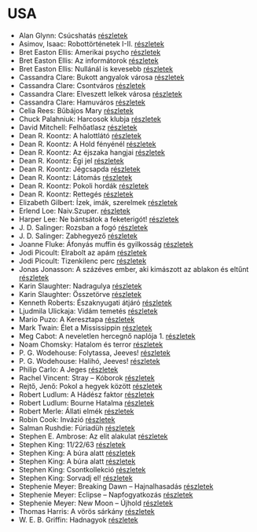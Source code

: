 # USA

- Alan Glynn: Csúcshatás [részletek](../_details/Alan%20Glynn.md#id_295)
- Asimov, Isaac: Robottörténetek I-II. [részletek](../_details/Asimov%2C%20Isaac.md#id_1172)
- Bret Easton Ellis: Amerikai psycho [részletek](../_details/Bret%20Easton%20Ellis.md#id_1446)
- Bret Easton Ellis: Az informátorok [részletek](../_details/Bret%20Easton%20Ellis.md#id_1447)
- Bret Easton Ellis: Nullánál is kevesebb [részletek](../_details/Bret%20Easton%20Ellis.md#id_1273)
- Cassandra Clare: Bukott angyalok városa [részletek](../_details/Cassandra%20Clare.md#id_638)
- Cassandra Clare: Csontváros [részletek](../_details/Cassandra%20Clare.md#id_635)
- Cassandra Clare: Elveszett lelkek városa [részletek](../_details/Cassandra%20Clare.md#id_639)
- Cassandra Clare: Hamuváros [részletek](../_details/Cassandra%20Clare.md#id_636)
- Celia Rees: Bűbájos Mary [részletek](../_details/Celia%20Rees.md#id_979)
- Chuck Palahniuk: Harcosok klubja [részletek](../_details/Chuck%20Palahniuk.md#id_660)
- David Mitchell: Felhőatlasz [részletek](../_details/David%20Mitchell.md#id_454)
- Dean R. Koontz: A halottlátó [részletek](../_details/Dean%20R.%20Koontz.md#id_1069)
- Dean R. Koontz: A Hold fényénél [részletek](../_details/Dean%20R.%20Koontz.md#id_1074)
- Dean R. Koontz: Az éjszaka hangjai [részletek](../_details/Dean%20R.%20Koontz.md#id_1092)
- Dean R. Koontz: Égi jel [részletek](../_details/Dean%20R.%20Koontz.md#id_1090)
- Dean R. Koontz: Jégcsapda [részletek](../_details/Dean%20R.%20Koontz.md#id_1083)
- Dean R. Koontz: Látomás [részletek](../_details/Dean%20R.%20Koontz.md#id_1081)
- Dean R. Koontz: Pokoli hordák [részletek](../_details/Dean%20R.%20Koontz.md#id_1077)
- Dean R. Koontz: Rettegés [részletek](../_details/Dean%20R.%20Koontz.md#id_1076)
- Elizabeth Gilbert: Ízek, imák, szerelmek [részletek](../_details/Elizabeth%20Gilbert.md#id_802)
- Erlend Loe: Naiv.Szuper. [részletek](../_details/Erlend%20Loe.md#id_532)
- Harper Lee: Ne bántsátok a feketerigót! [részletek](../_details/Harper%20Lee.md#id_987)
- J. D. Salinger: Rozsban a fogó [részletek](../_details/J.%20D.%20Salinger.md#id_1409)
- J. D. Salinger: Zabhegyező [részletek](../_details/J.%20D.%20Salinger.md#id_561)
- Joanne Fluke: Áfonyás muffin és gyilkosság [részletek](../_details/Joanne%20Fluke.md#id_622)
- Jodi Picoult: Elrabolt az apám [részletek](../_details/Jodi%20Picoult.md#id_349)
- Jodi Picoult: Tizenkilenc perc [részletek](../_details/Jodi%20Picoult.md#id_348)
- Jonas Jonasson: A százéves ember, aki kimászott az ablakon és eltűnt [részletek](../_details/Jonas%20Jonasson.md#id_383)
- Karin Slaughter: Nadragulya [részletek](../_details/Karin%20Slaughter.md#id_788)
- Karin Slaughter: Összetörve [részletek](../_details/Karin%20Slaughter.md#id_1488)
- Kenneth Roberts: Északnyugati átjáró [részletek](../_details/Kenneth%20Roberts.md#id_745)
- Ljudmila Ulickaja: Vidám temetés [részletek](../_details/Ljudmila%20Ulickaja.md#id_1288)
- Mario Puzo: A Keresztapa [részletek](../_details/Mario%20Puzo.md#id_283)
- Mark Twain: Élet a Mississippin [részletek](../_details/Mark%20Twain.md#id_937)
- Meg Cabot: A neveletlen hercegnő naplója 1. [részletek](../_details/Meg%20Cabot.md#id_432)
- Noam Chomsky: Hatalom és terror [részletek](../_details/Noam%20Chomsky.md#id_343)
- P. G. Wodehouse: Folytassa, Jeeves! [részletek](../_details/P.%20G.%20Wodehouse.md#id_502)
- P. G. Wodehouse: Halihó, Jeeves! [részletek](../_details/P.%20G.%20Wodehouse.md#id_945)
- Philip Carlo: A Jeges [részletek](../_details/Philip%20Carlo.md#id_529)
- Rachel Vincent: Stray – Kóborok [részletek](../_details/Rachel%20Vincent.md#id_428)
- Rejtő, Jenő: Pokol a hegyek között [részletek](../_details/Rejt%C5%91%2C%20Jen%C5%91.md#id_150)
- Robert Ludlum: A Hádész faktor [részletek](../_details/Robert%20Ludlum.md#id_33)
- Robert Ludlum: Bourne Hatalma [részletek](../_details/Robert%20Ludlum.md#id_40)
- Robert Merle: Állati elmék [részletek](../_details/Robert%20Merle.md#id_326)
- Robin Cook: Invázió [részletek](../_details/Robin%20Cook.md#id_92)
- Salman Rushdie: Fúriadüh [részletek](../_details/Salman%20Rushdie.md#id_1452)
- Stephen E. Ambrose: Az elit alakulat [részletek](../_details/Stephen%20E.%20Ambrose.md#id_316)
- Stephen King: 11/22/63 [részletek](../_details/Stephen%20King.md#id_523)
- Stephen King: A búra alatt [részletek](../_details/Stephen%20King.md#id_556)
- Stephen King: A búra alatt [részletek](../_details/Stephen%20King.md#id_557)
- Stephen King: Csontkollekció [részletek](../_details/Stephen%20King.md#id_571)
- Stephen King: Sorvadj el! [részletek](../_details/Stephen%20King.md#id_469)
- Stephenie Meyer: Breaking Dawn – Hajnalhasadás [részletek](../_details/Stephenie%20Meyer.md#id_793)
- Stephenie Meyer: Eclipse – Napfogyatkozás [részletek](../_details/Stephenie%20Meyer.md#id_794)
- Stephenie Meyer: New Moon – Újhold [részletek](../_details/Stephenie%20Meyer.md#id_795)
- Thomas Harris: A vörös sárkány [részletek](../_details/Thomas%20Harris.md#id_1031)
- W. E. B. Griffin: Hadnagyok [részletek](../_details/W.%20E.%20B.%20Griffin.md#id_320)